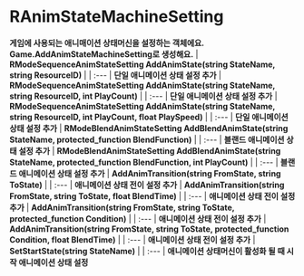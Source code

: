 # **RAnimStateMachineSetting**

 **게임에 사용되는 애니매이션 상태머신을 설정하는 객체에요. Game.AddAnimStateMachineSetting로 생성해요.** 
| **RModeSequenceAnimStateSetting AddAnimState(string StateName, string ResourceID)** |
| :--- |
 **단일 애니메이션 상태 설정 추가** 
| **RModeSequenceAnimStateSetting AddAnimState(string StateName, string ResourceID, int PlayCount)** |
| :--- |
 **단일 애니메이션 상태 설정 추가** 
| **RModeSequenceAnimStateSetting AddAnimState(string StateName, string ResourceID, int PlayCount, float PlaySpeed)** |
| :--- |
 **단일 애니메이션 상태 설정 추가** 
| **RModeBlendAnimStateSetting AddBlendAnimState(string StateName, protected_function BlendFunction)** |
| :--- |
 **블랜드 애니메이션 상태 설정 추가** 
| **RModeBlendAnimStateSetting AddBlendAnimState(string StateName, protected_function BlendFunction, int PlayCount)** |
| :--- |
 **블랜드 애니메이션 상태 설정 추가** 
| **AddAnimTransition(string FromState, string ToState)** |
| :--- |
 **애니메이션 상태 전이 설정 추가** 
| **AddAnimTransition(string FromState, string ToState, float BlendTime)** |
| :--- |
 **애니메이션 상태 전이 설정 추가** 
| **AddAnimTransition(string FromState, string ToState, protected_function Condition)** |
| :--- |
 **애니메이션 상태 전이 설정 추가** 
| **AddAnimTransition(string FromState, string ToState, protected_function Condition, float BlendTime)** |
| :--- |
 **애니메이션 상태 전이 설정 추가** 
| **SetStartState(string StateName)** |
| :--- |
 **애니메이션 상태머신이 활성화 될 때 시작 애니메이션 상태 설정** 
